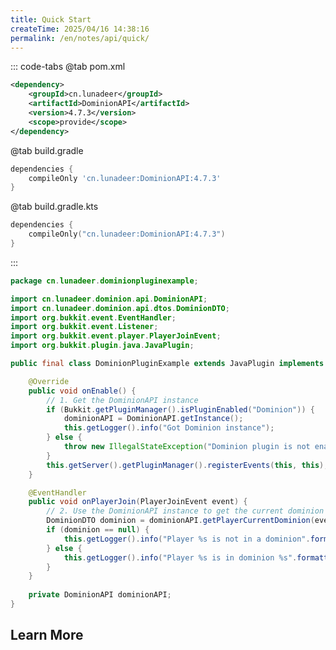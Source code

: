 ```yaml
---
title: Quick Start
createTime: 2025/04/16 14:38:16
permalink: /en/notes/api/quick/
---
```


::: code-tabs
@tab pom.xml
```xml
<dependency>
    <groupId>cn.lunadeer</groupId>
    <artifactId>DominionAPI</artifactId>
    <version>4.7.3</version>
    <scope>provide</scope>
</dependency>
```

@tab build.gradle
```groovy
dependencies {
    compileOnly 'cn.lunadeer:DominionAPI:4.7.3'
}
```

@tab build.gradle.kts
```kotlin
dependencies {
    compileOnly("cn.lunadeer:DominionAPI:4.7.3")
}
```

:::

```java
package cn.lunadeer.dominionpluginexample;

import cn.lunadeer.dominion.api.DominionAPI;
import cn.lunadeer.dominion.api.dtos.DominionDTO;
import org.bukkit.event.EventHandler;
import org.bukkit.event.Listener;
import org.bukkit.event.player.PlayerJoinEvent;
import org.bukkit.plugin.java.JavaPlugin;

public final class DominionPluginExample extends JavaPlugin implements Listener {

    @Override
    public void onEnable() {
        // 1. Get the DominionAPI instance
        if (Bukkit.getPluginManager().isPluginEnabled("Dominion")) {
            dominionAPI = DominionAPI.getInstance();
            this.getLogger().info("Got Dominion instance");
        } else {
            throw new IllegalStateException("Dominion plugin is not enabled. Please ensure it is installed and enabled.");
        }
        this.getServer().getPluginManager().registerEvents(this, this);
    }

    @EventHandler
    public void onPlayerJoin(PlayerJoinEvent event) {
        // 2. Use the DominionAPI instance to get the current dominion of the player
        DominionDTO dominion = dominionAPI.getPlayerCurrentDominion(event.getPlayer());
        if (dominion == null) {
            this.getLogger().info("Player %s is not in a dominion".formatted(event.getPlayer().getName()));
        } else {
            this.getLogger().info("Player %s is in dominion %s".formatted(event.getPlayer().getName(), dominion.getName()));
        }
    }
    
    private DominionAPI dominionAPI;
}
```

## Learn More

<LinkCard icon="twemoji:speaker-high-volume" title="Listening"
description="When you want to control Dominion-related events"
href="/en/notes/api/event/" />

<LinkCard icon="twemoji:satellite-antenna" title="Usage"
description="When you want to directly operate Dominion-related data"
href="/en/notes/api/operate/" />